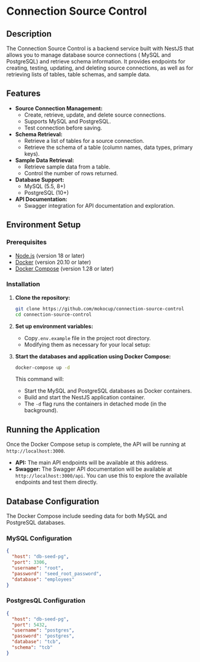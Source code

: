 # Connection Source Control

## Description

The Connection Source Control is a backend service built with NestJS that allows you to manage database source
connections (
MySQL and PostgreSQL) and retrieve schema information. It provides endpoints for creating, testing, updating, and
deleting source connections, as well as for retrieving lists of tables, table schemas, and sample data.

## Features

- **Source Connection Management:**
    - Create, retrieve, update, and delete source connections.
    - Supports MySQL and PostgreSQL.
    - Test connection before saving.
- **Schema Retrieval:**
    - Retrieve a list of tables for a source connection.
    - Retrieve the schema of a table (column names, data types, primary keys).
- **Sample Data Retrieval:**
    - Retrieve sample data from a table.
    - Control the number of rows returned.
- **Database Support:**
    - MySQL (5.5, 8+)
    - PostgreSQL (10+)
- **API Documentation:**
    - Swagger integration for API documentation and exploration.

## Environment Setup

### Prerequisites

- [Node.js](https://nodejs.org/) (version 18 or later)
- [Docker](https://www.docker.com/) (version 20.10 or later)
- [Docker Compose](https://docs.docker.com/compose/) (version 1.28 or later)

### Installation

1. **Clone the repository:**

   ```bash
   git clone https://github.com/mokocup/connection-source-control
   cd connection-source-control
   ```

2. **Set up environment variables:**

    - Copy`.env.example` file in the project root directory.
    - Modifying them as necessary for your local setup:

3. **Start the databases and application using Docker Compose:**

   ```bash
   docker-compose up -d
   ```

   This command will:

    - Start the MySQL and PostgreSQL databases as Docker containers.
    - Build and start the NestJS application container.
    - The `-d` flag runs the containers in detached mode (in the background).

## Running the Application

Once the Docker Compose setup is complete, the API will be running at `http://localhost:3000`.

- **API:** The main API endpoints will be available at this address.
- **Swagger:** The Swagger API documentation will be available at `http://localhost:3000/api`. You can use this to
  explore the available endpoints and test them directly.

## Database Configuration

The Docker Compose include seeding data for both MySQL and PostgreSQL databases.

### MySQL Configuration

```json
{
  "host": "db-seed-pg",
  "port": 3306,
  "username": "root",
  "password": "seed_root_password",
  "database": "employees"
}
```

### PostgresQL Configuration

```json
{
  "host": "db-seed-pg",
  "port": 5432,
  "username": "postgres",
  "password": "postgres",
  "database": "tcb",
  "schema": "tcb"
}
```